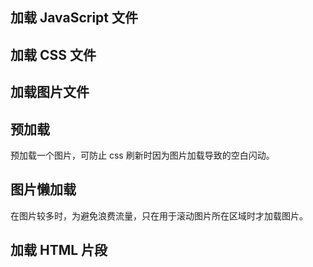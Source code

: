 ## 加载 JavaScript 文件

<script x-doc="utility/dom/loadScript.js">Doc.writeApi({ path: "utility/dom/loadScript.js", apis: [{ name: "loadScript", summary: "<p>动态载入一个 JavaScript 脚本。</p>", params: [{ type: "String", name: "url", summary: "<p>加载 JavaScript 文件的路径。</p>" }, { type: "Function", name: "callback", optional: true, summary: "<p>载入成功的回调函数。函数参数为： <br>\n\ * <em>example</em> {String} url 加载的 JavaScript 文件路径。</p>" }], returns: { type: "Element", summary: "<p>返回用于载入脚本的 &lt;script&gt; 标签。</p>" }, example: "<pre>loadScript(\"../../assets/resources/ajax/test.js\")</pre>", line: 2, col: 1 }] });</script>

## 加载 CSS 文件

<script x-doc="utility/dom/loadStyle.js">Doc.writeApi({ path: "utility/dom/loadStyle.js", apis: [{ name: "loadStyle", summary: "<p>动态载入一个 CSS 样式。</p>", params: [{ type: "String", name: "url", summary: "<p>加载 CSS 文件的路径。</p>" }, { type: "Function", name: "callback", optional: true, summary: "<p>载入成功的回调函数。函数参数为： <br>\n\ * <em>example</em> {String} url 加载的 CSS 文件路径。</p>" }], returns: { type: "Element", summary: "<p>返回用于载入脚本的 &lt;link&gt; 标签。</p>" }, example: "<pre>loadScript(\"../../assets/resources/ajax/test.css\")</pre>", line: 2, col: 1 }] });</script>

## 加载图片文件

<script x-doc="utility/dom/loadImage.js">Doc.writeApi({ path: "utility/dom/loadImage.js", apis: [{ name: "loadImage", summary: "<p>动态载入一个图片。</p>", params: [{ type: "String", name: "url", summary: "<p>加载图片的路径。</p>" }, { type: "Function", name: "callback", optional: true, summary: "<p>载入成功的回调函数。函数参数为： <br>\n\ * <em>example</em> {String} url 加载的图片文件路径。</p>" }], example: "<pre>loadImage(\"../../assets/resources/100x100.png\")</pre>", line: 2, col: 1 }, { name: "loadImages", summary: "<p>动态载入全部图片。</p>", params: [{ type: "Array", name: "url", summary: "<p>加载图片的路径。</p>" }, { type: "Function", name: "callback", summary: "<p>载入成功的回调函数。函数参数为： <br>\n\ * <em>example</em> {Array} url 加载的图片文件路径。</p>" }], example: "<pre>loadImages([\"../../assets/resources/100x100.png\"])</pre>", line: 22, col: 1 }] });</script>

## 预加载

预加载一个图片，可防止 css 刷新时因为图片加载导致的空白闪动。

<script x-doc="utility/dom/preload.js">Doc.writeApi({ path: "utility/dom/preload.js", apis: [{ name: "preload", summary: "<p>预加载一个地址的资源。</p>", params: [{ type: "String", name: "src", optional: true, summary: "<p>图片地址。</p>" }], example: "<pre>preload(\"../../assets/resources/200x150.png\")</pre>", line: 6, col: 1 }] });</script>

## 图片懒加载

在图片较多时，为避免浪费流量，只在用于滚动图片所在区域时才加载图片。

<aside class="doc-demo"> <script>$('img[data-src]').lazyLoad();</script> </aside>

<script x-doc="utility/dom/lazyload.js">Doc.writeApi({ path: "utility/dom/lazyload.js", apis: [{ memberOf: "Dom.prototype", name: "lazyLoad", summary: "<p>懒加载图片。</p>", params: [{ type: "Function", name: "callback", optional: true, summary: "<p>滚动到当前指定节点时的回调。函数参数为： <br>\n\ - <strong>this</strong>: <code>Element</code> 引发事件的节点。 <br>\n\ - e: <code>Event</code> 发生的事件对象。 <br>\n\ - proxy: <code>Image</code> 用于代理载入图片的节点。 <br>\n\ - 返回值: <code>String</code> 返回实际载入的图片路径。如果未指定则使用 <code>data-src</code> 属性指定的路径。</p>" }, { type: "Dom", name: "scrollParent", defaultValue: "document", optional: true, summary: "<p>滚动所在的容器。</p>" }], example: "<pre>$('img[data-src]').lazyLoad();</pre>", line: 7, col: 1 }] });</script>

## 加载 HTML 片段

<aside class="doc-demo"><script>$('#loadHtml_elem1').loadHtml("../../../assets/resources/ajax/test.txt")</script></aside>

<script x-doc="utility/dom/loadHtml.js">Doc.writeApi({ path: "utility/dom/loadHtml.js", apis: [{ memberOf: "Dom.prototype", name: "loadHtml", summary: "<p>从一个地址载入 HTML 片段并设为当前节点的内容。</p>", params: [{ type: "String", name: "url", summary: "<p>要载入的页面地址。</p>" }, { type: "Object", name: "data", optional: true, summary: "<p>发送给服务器的数据。</p>" }, { type: "Function", name: "callback", optional: true, summary: "<p>数据返回完成后的回调。</p>" }], returns: { summary: "<p>this</p>" }, example: "<pre>$(\"#elem1\").loadHtml(\"../../../assets/resources/ajax/test.txt\")</pre>", line: 8, col: 1 }] });</script>